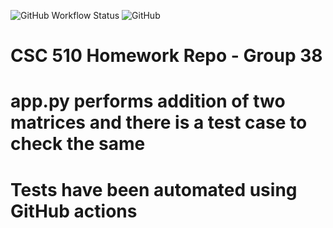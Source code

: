 ![GitHub Workflow Status](https://img.shields.io/github/workflow/status/arnab-95/se-group38-hw/Python%20application) ![GitHub](https://img.shields.io/github/license/arnab-95/se-group38-hw)



# CSC 510 Homework Repo - Group 38
# app.py performs addition of two matrices and there is a test case to check the same
# Tests have been automated using GitHub actions
